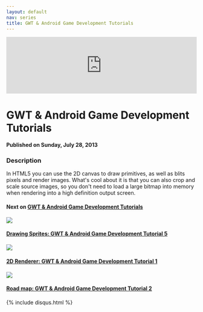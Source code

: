 ```yaml
---
layout: default
nav: series
title: GWT & Android Game Development Tutorials
---
```


<div class="container">
    <div class="row mt grid">
        <div class="mt"></div>
        <div class="row" style="margin-bottom: 20px;">
            <div class="col-sm-push-1 col-sm-10 col-md-push-2 col-md-8">
                <div class="video-container">
                    <iframe width="100%" src="https://www.youtube.com/embed/1DIWr_VtHqs" frameborder="0" allowfullscreen></iframe>
                </div>
            </div>
            <div class="clearfix"></div>
            <div class="col-md-8">
                <h1>GWT & Android Game Development Tutorials</h1>
                <h4>Published on Sunday, July 28, 2013</h4>
                <h3>Description</h3>
                <p>In HTML5 you can use the 2D canvas to draw primitives, as well as blits pixels and render images. What's cool about it is that you can also crop and scale source images, so you don't need to load a large bitmap into memory when rendering into a high definition output screen.</p>
            </div>
            <div class="col-md-4">
                <h4>Next on <a href="/series/gwt-android-game-development-tutorials">GWT & Android Game Development Tutorials</a></h4><div class="row" style="margin-bottom: 20px">
            <div class="col-md-6">
                <a href="/series/gwt-android-game-development-tutorials/drawing-sprites-gwt-android-game-development-tutorial-5">
                    <img src="/img/blank.gif" data-echo="https://i.ytimg.com/vi/6J1trN1vv-0/hqdefault.jpg" class="img-responsive" />
                </a>
            </div>
            <div class="col-md-6">
                <h4>
                    <a href="/series/gwt-android-game-development-tutorials/drawing-sprites-gwt-android-game-development-tutorial-5">Drawing Sprites: GWT & Android Game Development Tutorial 5</a>
                </h4>
            </div>
        </div><div class="row" style="margin-bottom: 20px">
            <div class="col-md-6">
                <a href="/series/gwt-android-game-development-tutorials/2d-renderer-gwt-android-game-development-tutorial-1">
                    <img src="/img/blank.gif" data-echo="https://i.ytimg.com/vi/PvQUS1zP6GQ/hqdefault.jpg" class="img-responsive" />
                </a>
            </div>
            <div class="col-md-6">
                <h4>
                    <a href="/series/gwt-android-game-development-tutorials/2d-renderer-gwt-android-game-development-tutorial-1">2D Renderer: GWT & Android Game Development Tutorial 1</a>
                </h4>
            </div>
        </div><div class="row" style="margin-bottom: 20px">
            <div class="col-md-6">
                <a href="/series/gwt-android-game-development-tutorials/road-map-gwt-android-game-development-tutorial-2">
                    <img src="/img/blank.gif" data-echo="https://i.ytimg.com/vi/EvyQ9b--cFw/hqdefault.jpg" class="img-responsive" />
                </a>
            </div>
            <div class="col-md-6">
                <h4>
                    <a href="/series/gwt-android-game-development-tutorials/road-map-gwt-android-game-development-tutorial-2">Road map: GWT & Android Game Development Tutorial 2</a>
                </h4>
            </div>
        </div>
            </div>
            <div class="col-md-8">
                {% include disqus.html %}
            </div>
        </div>
    </div>
    <div class="row mt grid"></div>
</div>
